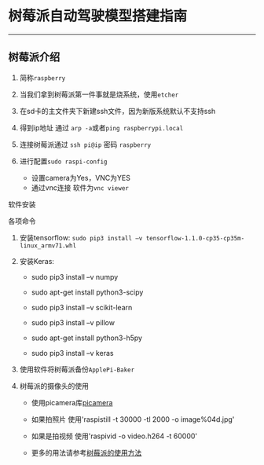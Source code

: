 # 树莓派自动驾驶模型搭建指南
***

## 树莓派介绍

1. 简称`raspberry`
2. 当我们拿到树莓派第一件事就是烧系统，使用`etcher`
3. 在sd卡的主文件夹下新建ssh文件，因为新版系统默认不支持ssh
4. 得到ip地址 通过 `arp -a`或者`ping raspberrypi.local`
5. 连接树莓派通过 `ssh pi@ip` 密码 `raspberry`
6. 进行配置`sudo raspi-config`
    
    * 设置camera为Yes，VNC为YES
    * 通过vnc连接 软件为`vnc viewer`

软件安装

各项命令

1. 安装tensorflow: `sudo pip3 install –v tensorflow-1.1.0-cp35-cp35m-linux_armv71.whl`

2. 安装Keras:

    - sudo pip3 install –v numpy

    - sudo apt-get install python3-scipy

    - sudo pip3 install –v scikit-learn

    - sudo pip3 install –v pillow

    - sudo apt-get install python3-h5py

    - sudo pip3 install –v keras

3. 使用软件将树莓派备份`ApplePi-Baker`


4. 树莓派的摄像头的使用

    - 使用picamera库[picamera](http://picamera.readthedocs.io/en/release-1.13/recipes1.html)
    
    - 如果拍照片 使用'raspistill -t 30000 -tl 2000 -o image%04d.jpg'

    - 如果是拍视频 使用'raspivid -o video.h264 -t 60000'

    - 更多的用法请参考[树莓派的使用方法](http://picamera.readthedocs.io/en/release-1.13/recipes2.html#rapid-capture-and-processing)







